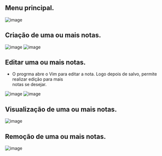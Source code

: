 <h2>Menu principal.</h2>

![image](https://github.com/user-attachments/assets/e94ff50d-ac92-4e1e-9212-17e5d79ee2ca)

<h2>Criação de uma ou mais notas.</h2>

![image](https://github.com/user-attachments/assets/e89cbd30-1f6a-4f28-b456-e0845760cd45)
![image](https://github.com/user-attachments/assets/d326ab1b-b0b1-4210-894d-0afe4daa204a)

<h2>Editar uma ou mais notas.</h2>
<ul>
<li>O progrma abre o Vim para editar a nota. Logo depois de salvo, permite realizar edição para mais<br>
     notas se desejar.</li>
     </ul>
     
![image](https://github.com/user-attachments/assets/d31af2ce-0ea1-4ecd-9764-e28573ce104e)
![image](https://github.com/user-attachments/assets/2a51789f-6a9f-4ff7-8e3e-17aab2dbc5f2)

<h2>Visualização de uma ou mais notas.</h2>

![image](https://github.com/user-attachments/assets/3fc7626b-de99-49ae-b619-bfb66d57f915)

<h2>Remoção de uma ou mais notas.</h2>

![image](https://github.com/user-attachments/assets/4e5f57c4-a6a5-4138-a969-d60d581ea058)



